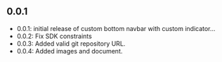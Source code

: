 ## 0.0.1

- 0.0.1: initial release of custom bottom navbar with custom indicator...
- 0.0.2: Fix SDK constraints
- 0.0.3: Added valid git repository URL.
- 0.0.4: Added images and document.
